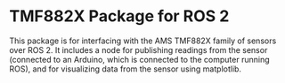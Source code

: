 # TMF882X Package for ROS 2

This package is for interfacing with the AMS TMF882X family of sensors over ROS 2. It includes a node for publishing readings from the sensor (connected to an Arduino, which is connected to the computer running ROS), and for visualizing data from the sensor using matplotlib.